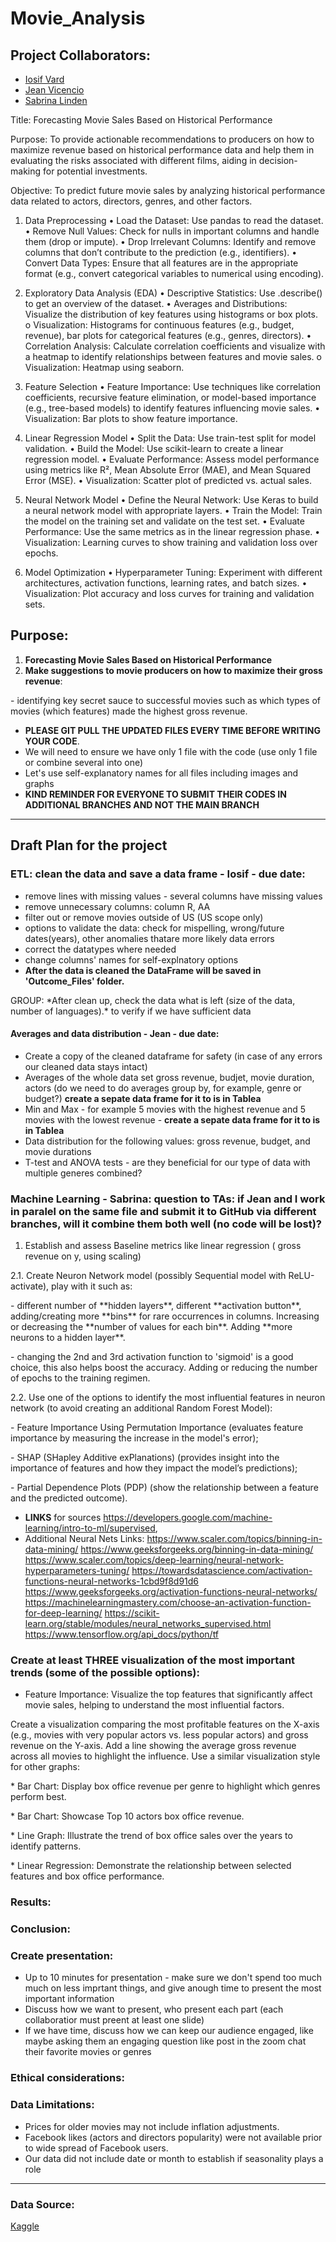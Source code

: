 # Movie_Analysis

## Project Collaborators:
* [Iosif Vard](https://github.com/IosifVard)
* [Jean Vicencio](https://github.com/jpvicencio)
* [Sabrina Linden](https://github.com/LegallyNotBlonde)


Title: Forecasting Movie Sales Based on Historical Performance

Purpose:
To provide actionable recommendations to producers on how to maximize revenue based on historical performance data and help them in evaluating the risks associated with different films, aiding in decision-making for potential investments.

Objective:
To predict future movie sales by analyzing historical performance data related to actors, directors, genres, and other factors. 

1. Data Preprocessing
•	Load the Dataset: Use pandas to read the dataset.
•	Remove Null Values: Check for nulls in important columns and handle them (drop or impute).
•	Drop Irrelevant Columns: Identify and remove columns that don’t contribute to the prediction (e.g., identifiers).
•	Convert Data Types: Ensure that all features are in the appropriate format (e.g., convert categorical variables to numerical using encoding).

2. Exploratory Data Analysis (EDA)
•	Descriptive Statistics: Use .describe() to get an overview of the dataset.
•	Averages and Distributions: Visualize the distribution of key features using histograms or box plots.
o	Visualization: Histograms for continuous features (e.g., budget, revenue), bar plots for categorical features (e.g., genres, directors).
•	Correlation Analysis: Calculate correlation coefficients and visualize with a heatmap to identify relationships between features and movie sales.
o	Visualization: Heatmap using seaborn.

3. Feature Selection
•	Feature Importance: Use techniques like correlation coefficients, recursive feature elimination, or model-based importance (e.g., tree-based models) to identify features influencing movie sales.
•	Visualization: Bar plots to show feature importance.

4. Linear Regression Model
•	Split the Data: Use train-test split for model validation.
•	Build the Model: Use scikit-learn to create a linear regression model.
•	Evaluate Performance: Assess model performance using metrics like R², Mean Absolute Error (MAE), and Mean Squared Error (MSE).
•	Visualization: Scatter plot of predicted vs. actual sales.
5. Neural Network Model
•	Define the Neural Network: Use Keras to build a neural network model with appropriate layers.
•	Train the Model: Train the model on the training set and validate on the test set.
•	Evaluate Performance: Use the same metrics as in the linear regression phase.
•	Visualization: Learning curves to show training and validation loss over epochs.
6. Model Optimization
•	Hyperparameter Tuning: Experiment with different architectures, activation functions, learning rates, and batch sizes.
•	Visualization: Plot accuracy and loss curves for training and validation sets.




## Purpose: 
1. **Forecasting Movie Sales Based on Historical Performance**
2. **Make suggestions to movie producers on how to maximize their gross revenue**: 
<p> - identifying key secret sauce to successful movies such as which types of movies (which features) made the highest gross revenue.


* **PLEASE GIT PULL THE UPDATED FILES EVERY TIME BEFORE WRITING YOUR CODE**.
* We will need to ensure we have only 1 file with the code (use only 1 file or combine several into one)
* Let's use self-explanatory names for all files including images and graphs
* **KIND REMINDER FOR EVERYONE TO SUBMIT THEIR CODES IN ADDITIONAL BRANCHES AND NOT THE MAIN BRANCH**
___


## Draft Plan for the project

### ETL: clean the data and save a data frame - Iosif - due date:
* remove lines with missing values - several columns have missing values
* remove unnecessary columns: column R, AA
* filter out or remove movies outside of US (US scope only) 
* options to validate the data: check for mispelling, wrong/future dates(years), other anomalies thatare more likely data errors
* correct the datatypes where needed
* change columns' names for self-explnatory options
* **After the data is cleaned the DataFrame will be saved in 'Outcome_Files' folder.**

<p> GROUP: *After clean up, check the data what is left (size of the data, number of languages).* to verify if we have sufficient data


#### Averages and data distribution - Jean - due date: 
* Create a copy of the cleaned dataframe for safety (in case of any errors our cleaned data stays intact)
* Averages of the whole data set gross revenue, budjet, movie duration, actors (do we need to do averages group by, for example, genre or budget?) **create a sepate data frame for it to is in Tablea**
* Min and Max - for example 5 movies with the highest revenue and 5 movies with the lowest revenue - **create a sepate data frame for it to is in Tablea**
* Data distribution for the following values: gross revenue, budget, and movie durations
* T-test and ANOVA tests - are they beneficial for our type of data with multiple generes combined?

### Machine Learning - Sabrina: question to TAs: if Jean and I work in paralel on the same file and submit it to GitHub via different branches, will it combine them both well (no code will be lost)?

1. Establish and assess Baseline metrics like linear regression ( gross revenue on y, using scaling)

2.1. Create Neuron Network model (possibly  Sequential model with ReLU-activate), play with it such as: 
<p> - different number of **hidden layers**, different **activation button**,  adding/creating more **bins** for rare occurrences in columns. Increasing or decreasing the **number of values for each bin**. Adding **more neurons to a hidden layer**. 
<p> - changing the 2nd and 3rd activation function to 'sigmoid' is a good choice, this also helps boost the accuracy. Adding or reducing the number of epochs to the training regimen. 

2.2. Use one of the options to identify the most influential features in neuron network (to avoid creating an additional Random Forest Model):
<p> - Feature Importance Using Permutation Importance (evaluates feature importance by measuring the increase in the model's error);
<p> - SHAP (SHapley Additive exPlanations) (provides insight into the importance of features and how they impact the model’s predictions);
<p> - Partial Dependence Plots (PDP) (show the relationship between a feature and the predicted outcome).

* **LINKS** for sources https://developers.google.com/machine-learning/intro-to-ml/supervised,
* Additional Neural Nets Links: https://www.scaler.com/topics/binning-in-data-mining/ https://www.geeksforgeeks.org/binning-in-data-mining/ https://www.scaler.com/topics/deep-learning/neural-network-hyperparameters-tuning/ https://towardsdatascience.com/activation-functions-neural-networks-1cbd9f8d91d6 https://www.geeksforgeeks.org/activation-functions-neural-networks/ https://machinelearningmastery.com/choose-an-activation-function-for-deep-learning/ https://scikit-learn.org/stable/modules/neural_networks_supervised.html https://www.tensorflow.org/api_docs/python/tf


### Create at least THREE visualization of the most important trends (some of the possible options):
* Feature Importance: Visualize the top features that significantly affect movie sales, helping to understand the most influential factors.
<p> Create a visualization comparing the most profitable features on the X-axis (e.g., movies with very popular actors vs. less popular actors) and gross revenue on the Y-axis. 
Add a line showing the average gross revenue across all movies to highlight the influence. Use a similar visualization style for other graphs:
<p>  * Bar Chart: Display box office revenue per genre to highlight which genres perform best. 
<p>  * Bar Chart: Showcase Top 10 actors box office revenue.
<p>  * Line Graph:  Illustrate the trend of box office sales over the years to identify patterns.
<p>  * Linear Regression: Demonstrate the relationship between selected features and box office performance.

### Results:

### Conclusion:

### Create presentation:
* Up to 10 minutes for presentation - make sure we don't spend too much much on less imprtant things, and give anough time to present the most important information
* Discuss how we want to present, who present each part (each collaboratior must preent at least one slide)
* If we have time, discuss how we can keep our audience engaged, like maybe asking them an engaging question like post in the zoom chat their favorite movies or genres

### Ethical considerations:

### Data Limitations:
* Prices for older movies may not include inflation adjustments.
* Facebook likes (actors and directors popularity) were not available prior to wide spread of Facebook users.
* Our data did not include date or month to establish if seasonality plays a role
___

### Data Source:
[Kaggle](https://www.kaggle.com/code/aditimulye/imdb-5000-movie-dataset-analysis)